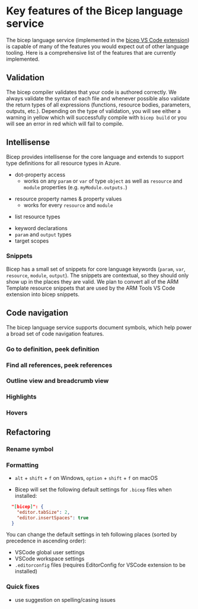 # Key features of the Bicep language service

The bicep language service (implemented in the [bicep VS Code extension](./installing.md#install-the-bicep-vs-code-extension)) is capable of many of the features you would expect out of other language tooling. Here is a comprehensive list of the features that are currently implemented.

## Validation

The bicep compiler validates that your code is authored correctly. We always validate the syntax of each file and whenever possible also validate the return types of all expressions (functions, resource bodies, parameters, outputs, etc.). Depending on the type of validation, you will see either a warning in yellow which will successfully compile with `bicep build` or you will see an error in red which will fail to compile.

## Intellisense

Bicep provides intellisense for the core language and extends to support type definitions for all resource types in Azure.

* dot-property access
  * works on any `param` or `var` of type `object` as well as `resource` and `module` properties (e.g. `myModule.outputs.`)
<!-- TODO: CREATE GIF HERE -->
* resource property names & property values
  * works for every `resource` and `module`
<!-- TODO: CREATE GIF HERE -->
* list resource types
<!-- TODO: CREATE GIF HERE -->
* keyword declarations
* `param` and `output` types
* target scopes

### Snippets

Bicep has a small set of snippets for core language keywords (`param`, `var`, `resource`, `module`, `output`). The snippets are contextual, so they should only show up in the places they are valid. We plan to convert all of the ARM Template resource snippets that are used by the ARM Tools VS Code extension into bicep snippets.
<!-- TODO: CREATE GIF HERE -->

## Code navigation

The bicep language service supports document symbols, which help power a broad set of code navigation features.

### Go to definition, peek definition
<!-- TODO: CREATE GIF HERE -->

### Find all references, peek references
<!-- TODO: CREATE GIF HERE -->

### Outline view and breadcrumb view
<!-- TODO: CREATE IMG HERE -->

### Highlights
<!-- TODO: CREATE GIF HERE -->

### Hovers
<!-- TODO: CREATE GIF HERE -->

## Refactoring

### Rename symbol
<!-- TODO: CREATE GIF HERE -->

### Formatting

* `alt` + `shift` + `f` on Windows, `option` + `shift` + `f` on macOS
<!-- TODO: CREATE GIF HERE -->
* Bicep will set the following default settings for `.bicep` files when installed:

```json
  "[bicep]": {
    "editor.tabSize": 2,
    "editor.insertSpaces": true
  }
```

You can change the default settings in teh following places (sorted by precedence in ascending order):

* VSCode global user settings
* VSCode workspace settings
* `.editorconfig` files (requires EditorConfig for VSCode extension to be installed)

### Quick fixes

* use suggestion on spelling/casing issues
<!-- TODO: CREATE GIF HERE -->
